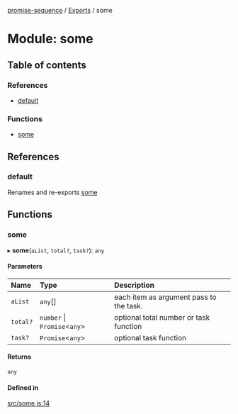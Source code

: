 [promise-sequence](../README.md) / [Exports](../modules.md) / some

# Module: some

## Table of contents

### References

- [default](some.md#default)

### Functions

- [some](some.md#some)

## References

### default

Renames and re-exports [some](some.md#some)

## Functions

### some

▸ **some**(`aList`, `total?`, `task?`): `any`

#### Parameters

| Name | Type | Description |
| :------ | :------ | :------ |
| `aList` | `any`[] | each item as argument pass to the task. |
| `total?` | `number` \| `Promise`<`any`\> | optional total number or task function |
| `task?` | `Promise`<`any`\> | optional task function |

#### Returns

`any`

#### Defined in

[src/some.js:14](https://github.com/snowyu/promise-sequence.js/blob/550b1ff/src/some.js#L14)
